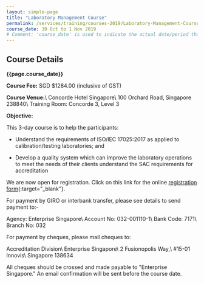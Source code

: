 ```yaml
---
layout: simple-page
title: "Laboratory Management Course"
permalink: /services/training/courses-2019/Laboratory-Management-Course-Oct2019
course_date: 30 Oct to 1 Nov 2019
# Comment: 'course_date' is used to indicate the actual date/period that the course will be held
---
```


## Course Details
**{{page.course_date}}**
<!-- comment: {{page.course_date}} will display the same data as the 'course_date' in the top header code snippet -->

**Course Fee:** SGD $1284.00 (inclusive of GST)

**Course Venue:**\\
Concorde Hotel Singapore\\
100 Orchard Road, Singapore 238840\\
Training Room: Concorde 3, Level 3
<!-- COMMENT: The double backslashes are used to denote a line break without paragraph spacing -->
 
**Objective:**

This 3-day course is to help the participants:
* Understand the requirements of ISO/IEC 17025:2017 as applied to calibration/testing laboratories; and

* Develop a quality system which can improve the laboratory operations to meet the needs of their clients understand the SAC requirements for accreditation

We are now open for registration. Click on this link for the online [registration form](https://form.gov.sg/5d92c4a2ce0ed40012a9ced9){:target="&#95;blank"}.
<!-- COMMENT: The {:target="&#95;blank"} syntax at the end of the Markdown webpage URL is used to open the URL in a new window tab -->

For payment by GIRO or interbank transfer, please see details to send payment to:-

Agency:  Enterprise Singapore\\
Account No:  032-001110-1\\
Bank Code:  7171\\
Branch No:  032

For payment by cheques, please mail cheques to:

Accreditation Division\\
Enterprise Singapore\\
2 Fusionopolis Way,\\
#15-01 Innovis\\
Singapore 138634
<!-- COMMENT: The double backslashes are used to denote a new line break without the paragraph spacing -->

All cheques should be crossed and made payable to "Enterprise Singapore." An email confirmation will be sent before the course date. 
  
